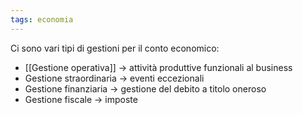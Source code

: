 ```yaml
---
tags: economia
---
```

Ci sono vari tipi di gestioni per il conto economico:
- [[Gestione operativa]] -> attività produttive funzionali al business
- Gestione straordinaria -> eventi eccezionali
- Gestione finanziaria -> gestione del debito a titolo oneroso
- Gestione fiscale -> imposte